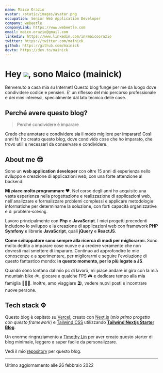 ```yaml
---
name: Maico Orazio
avatar: /static/images/avatar.png
occupation: Senior Web Application Developer
company: weBeetle
companyLink: https://www.webeetle.com
email: maico.orazio@gmail.com
linkedin: https://www.linkedin.com/in/maicoorazio
twitter: https://twitter.com/mainick
github: https://github.com/mainick
devto: https://dev.to/mainick
---
```


# Hey <img src="https://raw.githubusercontent.com/MartinHeinz/MartinHeinz/master/wave.gif" class="w-8 inline m-0" />, sono Maico (mainick)

Benvenuto a casa mia su Internet! Questo blog funge per me da luogo dove condividere codice e pensieri. E' un riflesso del mio
percorso professionale e dei miei interessi, specialmente dal lato tecnico delle cose.

## Perché avere questo blog?

> Perché condividere è imparare

Credo che annotare e condividere sia il modo migliore per imparare! Così anni fa' ho creato questo blog, dove condivido
cose che ho imparato, che trovo utili e necessari da conservare e condividere.

## About me 😎

Sono un **web application developer** con oltre 15 anni di esperienza nello sviluppo e creazione di applicazioni web,
con una forte attenzione al backend.

**Mi piace molto programmare ❤**. Nel corso degli anni ho acquisito una vasta esperienza nella progettazione e realizzazione di applicazioni web,
nell'analizzare e formalizzare problemi complessi e applicare metodologie informatiche per determinarne la soluzione,
con forti capacità organizzative e di problem-solving.

Lavoro principalmente con **Php** e **JavaScript**. I miei progetti precedenti includono lo sviluppo e
la creazione di applicazioni web con framework **PHP Symfony** e librerie **JavaScript**, quali **jQuery** e **ReactJS**.

**Come sviluppatore sono sempre alla ricerca di modi per migliorarmi.**
Sono molto dedito a imparare cose nuove e a credere veramente che non dovresti mai smettere di imparare. Continuo ad approfondire le mie conoscenze
e a sperimentare, per migliorarmi e seguire l'evoluzione di questo fantastico mondo: **in questo momento, per lo più legate a JS**.

Quando sono lontano dal mio pc di lavoro, mi piace andare in giro con la mia mountain bike 🚲, giocare a qualche FPS 🎮
e dedicare tempo alla mia famiglia 👨‍👩‍👦. Inoltre, amo viaggiare 🏖️, vedere nuovi posti e incontrare nuove persone.

## Tech stack ⚙️

Questo blog è ospitato su [Vercel](https://vercel.com/), creato con [Next.js](https://nextjs.org/) (_mio primo progetto con questo framework_)
e [Tailwind CSS](https://tailwindcss.com/) utilizzando [**Tailwind Nextjs Starter Blog**](https://github.com/timlrx/tailwind-nextjs-starter-blog).

Un enorme ringraziamento a [Timothy Lin](https://twitter.com/timlrxx) per aver creato questo starter di blog minimale,
leggero e super facile da personalizzare.

Vedi il mio [repository](https://github.com/mainick/mainickweb.com) per questo blog.

---

Ultimo aggiornamento alle 26 febbraio 2022
